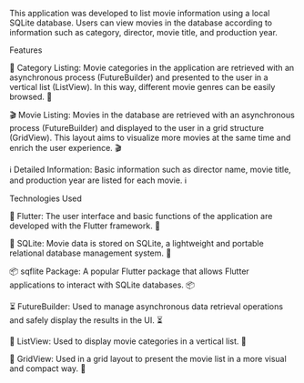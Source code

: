 This application was developed to list movie information using a local SQLite database. Users can view movies in the database according to information such as category, director, movie title, and production year.

Features

📂 Category Listing: Movie categories in the application are retrieved with an asynchronous process (FutureBuilder) and presented to the user in a vertical list (ListView). In this way, different movie genres can be easily browsed. 📂

🎬 Movie Listing: Movies in the database are retrieved with an asynchronous process (FutureBuilder) and displayed to the user in a grid structure (GridView). This layout aims to visualize more movies at the same time and enrich the user experience. 🎬

ℹ️ Detailed Information: Basic information such as director name, movie title, and production year are listed for each movie. ℹ️

Technologies Used

💙 Flutter: The user interface and basic functions of the application are developed with the Flutter framework. 💙

💾 SQLite: Movie data is stored on SQLite, a lightweight and portable relational database management system. 💾

📦 sqflite Package: A popular Flutter package that allows Flutter applications to interact with SQLite databases. 📦

⏳ FutureBuilder: Used to manage asynchronous data retrieval operations and safely display the results in the UI. ⏳

📜 ListView: Used to display movie categories in a vertical list. 📜

🧱 GridView: Used in a grid layout to present the movie list in a more visual and compact way. 🧱
